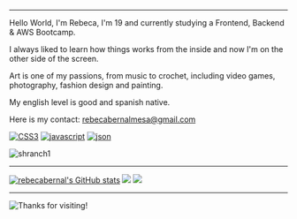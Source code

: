 
---

Hello World, I'm Rebeca, I'm 19 and currently studying a Frontend, Backend & AWS Bootcamp.

I always liked to learn how things works from the inside and now I'm on the other side of the screen.

Art is one of my passions, from music to crochet, including video games, photography, fashion design and painting.

My english level is good and spanish native.

Here is my contact: rebecabernalmesa@gmail.com

<a href='https://github.com/shivamkapasia0' target="_blank"><img alt='CSS3' src='https://img.shields.io/badge/CSS3-100000?style=for-the-badge&logo=CSS3&logoColor=1572B6&labelColor=000000&color=1572B6'/></a>
<a href='' target="_blank"><img alt='javascript' src='https://img.shields.io/badge/javascript-100000?style=for-the-badge&logo=javascript&logoColor=F7DF1E&labelColor=000000&color=F7DF1E'/></a>
<a href='https://github.com/shivamkapasia0' target="_blank"><img alt='json' src='https://img.shields.io/badge/json-100000?style=for-the-badge&logo=json&logoColor=A0A0A0&labelColor=black&color=A0A0A0'/></a>

![shranch1](https://github.com/user-attachments/assets/0eb09446-b516-4bd1-9321-f9f308ebe3c4)

---

[![rebecabernal's GitHub stats](https://github-readme-stats.vercel.app/api?username=rebecabernal)](https://github.com/rebecabernal/github-readme-stats)
![](http://github-profile-summary-cards.vercel.app/api/cards/stats?username=rebecabernal&theme=jolly)
![](http://github-profile-summary-cards.vercel.app/api/cards/productive-time?username=rebecabernal&theme=jolly&utcOffset=8)

---

![Thanks for visiting!](https://github.com/user-attachments/assets/c60514e2-186f-40b1-a8a0-adb38e305329)

